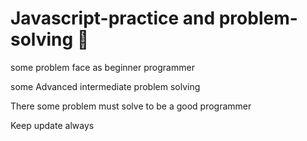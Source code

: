 <h1> Javascript-practice and problem-solving 👋</h1>
<p> some problem face as beginner programmer </p>
<p> some Advanced intermediate problem solving </p>
<p>There some problem must solve to be a good programmer</p>
<p> Keep update always </p>
